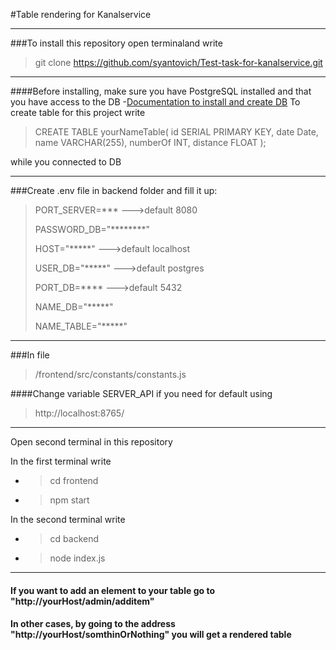 #Table rendering for Kanalservice

------

###To install this repository open terminaland write 
 >git clone https://github.com/syantovich/Test-task-for-kanalservice.git
 ----
####Before installing, make sure you have PostgreSQL installed and that you have access to the DB
 -[Documentation to install and create DB](https://www.microfocus.com/documentation/idol/IDOL_12_0/MediaServer/Guides/html/English/Content/Getting_Started/Configure/_TRN_Set_up_PostgreSQL.htm)
 To create table for this project write 
>CREATE TABLE  yourNameTable(
id  SERIAL PRIMARY KEY,
date Date,
name VARCHAR(255),
numberOf INT,
distance FLOAT
);

while you connected to DB

--------
###Create .env file in backend folder and fill it up:

 > PORT_SERVER=***       --->default 8080
> <p><p/>
 >PASSWORD_DB="********"
 > <p><p/>
 >HOST="*****"       --->default localhost
 > <p><p/>
 >USER_DB="*****"        --->default postgres
 > <p><p/>
 >PORT_DB=****        --->default 5432
 > <p><p/>
 >NAME_DB="*****"
 > <p><p/>
  >NAME_TABLE="*****"

--------
###In file 
>/frontend/src/constants/constants.js

####Change variable SERVER_API if you need for default using
>http://localhost:8765/

-------
Open second terminal in this repository 

In the first terminal write
- >cd frontend 

- > npm start
  
In the second terminal write 
- >cd backend

- > node index.js

--------------

#### If you want to add an element to your table go to "http://yourHost/admin/additem"
#### In other cases, by going to the address "http://yourHost/somthinOrNothing" you will get a rendered table



